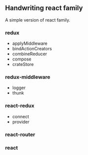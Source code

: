 ## Handwriting react family
A simple version of react family.

### redux

- applyMiddleware
- bindActionCreators
- combineReducer
- compose
- crateStore

### redux-middleware

- logger
- thunk

### react-redux

- connect
- provider

### react-router

### react 


